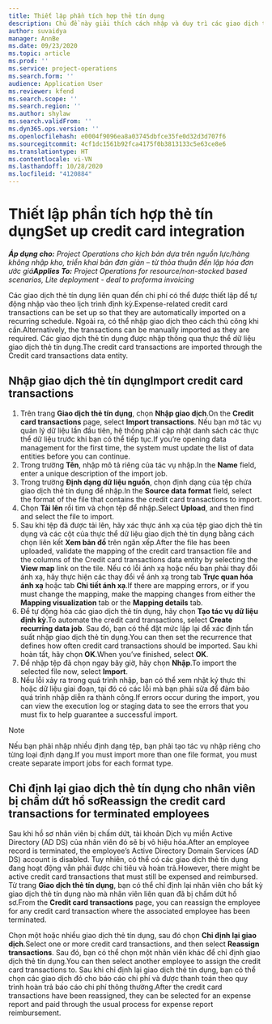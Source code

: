 ```yaml
---
title: Thiết lập phần tích hợp thẻ tín dụng
description: Chủ đề này giải thích cách nhập và duy trì các giao dịch thẻ tín dụng liên quan đến chi phí.
author: suvaidya
manager: AnnBe
ms.date: 09/23/2020
ms.topic: article
ms.prod: ''
ms.service: project-operations
ms.search.form: ''
audience: Application User
ms.reviewer: kfend
ms.search.scope: ''
ms.search.region: ''
ms.author: shylaw
ms.search.validFrom: ''
ms.dyn365.ops.version: ''
ms.openlocfilehash: e0004f9096ea8a03745dbfce35fe0d32d3d707f6
ms.sourcegitcommit: 4cf1dc1561b92fca4175f0b3813133c5e63ce8e6
ms.translationtype: HT
ms.contentlocale: vi-VN
ms.lasthandoff: 10/28/2020
ms.locfileid: "4120884"
---
```

# <a name="set-up-credit-card-integration"></a><span data-ttu-id="3fc34-103">Thiết lập phần tích hợp thẻ tín dụng</span><span class="sxs-lookup"><span data-stu-id="3fc34-103">Set up credit card integration</span></span>

<span data-ttu-id="3fc34-104">_**Áp dụng cho:** Project Operations cho kịch bản dựa trên nguồn lực/hàng không nhập kho, triển khai bản đơn giản – từ thỏa thuận đến lập hóa đơn ước giá_</span><span class="sxs-lookup"><span data-stu-id="3fc34-104">_**Applies To:** Project Operations for resource/non-stocked based scenarios, Lite deployment - deal to proforma invoicing_</span></span>

<span data-ttu-id="3fc34-105">Các giao dịch thẻ tín dụng liên quan đến chi phí có thể được thiết lập để tự động nhập vào theo lịch trình định kỳ.</span><span class="sxs-lookup"><span data-stu-id="3fc34-105">Expense-related credit card transactions can be set up so that they are automatically imported on a recurring schedule.</span></span> <span data-ttu-id="3fc34-106">Ngoài ra, có thể nhập giao dịch theo cách thủ công khi cần.</span><span class="sxs-lookup"><span data-stu-id="3fc34-106">Alternatively, the transactions can be manually imported as they are required.</span></span> <span data-ttu-id="3fc34-107">Các giao dịch thẻ tín dụng được nhập thông qua thực thể dữ liệu giao dịch thẻ tín dụng.</span><span class="sxs-lookup"><span data-stu-id="3fc34-107">The credit card transactions are imported through the Credit card transactions data entity.</span></span>

## <a name="import-credit-card-transactions"></a><span data-ttu-id="3fc34-108">Nhập giao dịch thẻ tín dụng</span><span class="sxs-lookup"><span data-stu-id="3fc34-108">Import credit card transactions</span></span>

1. <span data-ttu-id="3fc34-109">Trên trang **Giao dịch thẻ tín dụng**, chọn **Nhập giao dịch**.</span><span class="sxs-lookup"><span data-stu-id="3fc34-109">On the **Credit card transactions** page, select **Import transactions**.</span></span> <span data-ttu-id="3fc34-110">Nếu bạn mở tác vụ quản lý dữ liệu lần đầu tiên, hệ thống phải cập nhật danh sách các thực thể dữ liệu trước khi bạn có thể tiếp tục.</span><span class="sxs-lookup"><span data-stu-id="3fc34-110">If you’re opening data management for the first time, the system must update the list of data entities before you can continue.</span></span>
2. <span data-ttu-id="3fc34-111">Trong trường **Tên**, nhập mô tả riêng của tác vụ nhập.</span><span class="sxs-lookup"><span data-stu-id="3fc34-111">In the **Name** field, enter a unique description of the import job.</span></span>
3. <span data-ttu-id="3fc34-112">Trong trường **Định dạng dữ liệu nguồn**, chọn định dạng của tệp chứa giao dịch thẻ tín dụng để nhập.</span><span class="sxs-lookup"><span data-stu-id="3fc34-112">In the **Source data format** field, select the format of the file that contains the credit card transactions to import.</span></span>
4. <span data-ttu-id="3fc34-113">Chọn **Tải lên** rồi tìm và chọn tệp để nhập.</span><span class="sxs-lookup"><span data-stu-id="3fc34-113">Select **Upload**, and then find and select the file to import.</span></span>
5. <span data-ttu-id="3fc34-114">Sau khi tệp đã được tải lên, hãy xác thực ánh xạ của tệp giao dịch thẻ tín dụng và các cột của thực thể dữ liệu giao dịch thẻ tín dụng bằng cách chọn liên kết **Xem bản đồ** trên ngăn xếp.</span><span class="sxs-lookup"><span data-stu-id="3fc34-114">After the file has been uploaded, validate the mapping of the credit card transaction file and the columns of the Credit card transactions data entity by selecting the **View map** link on the tile.</span></span> <span data-ttu-id="3fc34-115">Nếu có lỗi ánh xạ hoặc nếu bạn phải thay đổi ánh xạ, hãy thực hiện các thay đổi về ánh xạ trong tab **Trực quan hóa ánh xạ** hoặc tab **Chi tiết ánh xạ**.</span><span class="sxs-lookup"><span data-stu-id="3fc34-115">If there are mapping errors, or if you must change the mapping, make the mapping changes from either the **Mapping visualization** tab or the **Mapping details** tab.</span></span>
6. <span data-ttu-id="3fc34-116">Để tự động hóa các giao dịch thẻ tín dụng, hãy chọn **Tạo tác vụ dữ liệu định kỳ**.</span><span class="sxs-lookup"><span data-stu-id="3fc34-116">To automate the credit card transactions, select **Create recurring data job**.</span></span> <span data-ttu-id="3fc34-117">Sau đó, bạn có thể đặt mức lặp lại để xác định tần suất nhập giao dịch thẻ tín dụng.</span><span class="sxs-lookup"><span data-stu-id="3fc34-117">You can then set the recurrence that defines how often credit card transactions should be imported.</span></span> <span data-ttu-id="3fc34-118">Sau khi hoàn tất, hãy chọn **OK**.</span><span class="sxs-lookup"><span data-stu-id="3fc34-118">When you’ve finished, select **OK**.</span></span>
7. <span data-ttu-id="3fc34-119">Để nhập tệp đã chọn ngay bây giờ, hãy chọn **Nhập**.</span><span class="sxs-lookup"><span data-stu-id="3fc34-119">To import the selected file now, select **Import**.</span></span>
8. <span data-ttu-id="3fc34-120">Nếu lỗi xảy ra trong quá trình nhập, bạn có thể xem nhật ký thực thi hoặc dữ liệu giai đoạn, tại đó có các lỗi mà bạn phải sửa để đảm bảo quá trình nhập diễn ra thành công.</span><span class="sxs-lookup"><span data-stu-id="3fc34-120">If errors occur during the import, you can view the execution log or staging data to see the errors that you must fix to help guarantee a successful import.</span></span>

> [!NOTE]
> <span data-ttu-id="3fc34-121">Nếu bạn phải nhập nhiều định dạng tệp, bạn phải tạo tác vụ nhập riêng cho từng loại định dạng.</span><span class="sxs-lookup"><span data-stu-id="3fc34-121">If you must import more than one file format, you must create separate import jobs for each format type.</span></span>

## <a name="reassign-the-credit-card-transactions-for-terminated-employees"></a><span data-ttu-id="3fc34-122">Chỉ định lại giao dịch thẻ tín dụng cho nhân viên bị chấm dứt hồ sơ</span><span class="sxs-lookup"><span data-stu-id="3fc34-122">Reassign the credit card transactions for terminated employees</span></span>

<span data-ttu-id="3fc34-123">Sau khi hồ sơ nhân viên bị chấm dứt, tài khoản Dịch vụ miền Active Directory (AD DS) của nhân viên đó sẽ bị vô hiệu hóa.</span><span class="sxs-lookup"><span data-stu-id="3fc34-123">After an employee record is terminated, the employee’s Active Directory Domain Services (AD DS) account is disabled.</span></span> <span data-ttu-id="3fc34-124">Tuy nhiên, có thể có các giao dịch thẻ tín dụng đang hoạt động vẫn phải được chi tiêu và hoàn trả.</span><span class="sxs-lookup"><span data-stu-id="3fc34-124">However, there might be active credit card transactions that must still be expensed and reimbursed.</span></span> <span data-ttu-id="3fc34-125">Từ trang **Giao dịch thẻ tín dụng**, bạn có thể chỉ định lại nhân viên cho bất kỳ giao dịch thẻ tín dụng nào mà nhân viên liên quan đã bị chấm dứt hồ sơ.</span><span class="sxs-lookup"><span data-stu-id="3fc34-125">From the **Credit card transactions** page, you can reassign the employee for any credit card transaction where the associated employee has been terminated.</span></span>

<span data-ttu-id="3fc34-126">Chọn một hoặc nhiều giao dịch thẻ tín dụng, sau đó chọn **Chỉ định lại giao dịch**.</span><span class="sxs-lookup"><span data-stu-id="3fc34-126">Select one or more credit card transactions, and then select **Reassign transactions**.</span></span> <span data-ttu-id="3fc34-127">Sau đó, bạn có thể chọn một nhân viên khác để chỉ định giao dịch thẻ tín dụng.</span><span class="sxs-lookup"><span data-stu-id="3fc34-127">You can then select another employee to assign the credit card transactions to.</span></span> <span data-ttu-id="3fc34-128">Sau khi chỉ định lại giao dịch thẻ tín dụng, bạn có thể chọn các giao dịch đó cho báo cáo chi phí và được thanh toán theo quy trình hoàn trả báo cáo chi phí thông thường.</span><span class="sxs-lookup"><span data-stu-id="3fc34-128">After the credit card transactions have been reassigned, they can be selected for an expense report and paid through the usual process for expense report reimbursement.</span></span>
